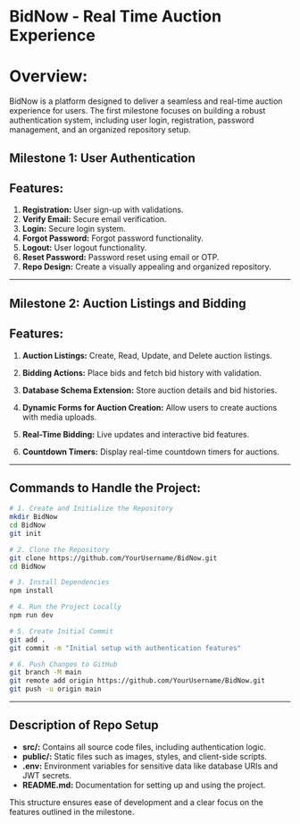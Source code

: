 # BidNow - Real Time Auction Experience

# **Overview**:
BidNow is a platform designed to deliver a seamless and real-time auction experience for users. The first milestone focuses on building a robust authentication system, including user login, registration, password management, and an organized repository setup.

## Milestone 1: User Authentication  
## Features:
1. **Registration:** User sign-up with validations.
5. **Verify Email:** Secure email verification.
2. **Login:** Secure login system.
4. **Forgot Password:** Forgot password functionality.
3. **Logout:** User logout functionality.
4. **Reset Password:** Password reset using email or OTP.
6. **Repo Design:** Create a visually appealing and organized repository.
---

## Milestone 2: Auction Listings and Bidding

## Features:

1.  **Auction Listings:** Create, Read, Update, and Delete auction listings.

2.  **Bidding Actions:** Place bids and fetch bid history with validation.

3. **Database Schema Extension:** Store auction details and bid histories.

4. **Dynamic Forms for Auction Creation:** Allow users to create auctions with media uploads.

5. **Real-Time Bidding:** Live updates and interactive bid features.

6. **Countdown Timers:** Display real-time countdown timers for auctions.

---



## Commands to Handle the Project:

```bash
# 1. Create and Initialize the Repository
mkdir BidNow
cd BidNow
git init

# 2. Clone the Repository
git clone https://github.com/YourUsername/BidNow.git
cd BidNow

# 3. Install Dependencies
npm install

# 4. Run the Project Locally
npm run dev

# 5. Create Initial Commit
git add .
git commit -m "Initial setup with authentication features"

# 6. Push Changes to GitHub
git branch -M main
git remote add origin https://github.com/YourUsername/BidNow.git
git push -u origin main

```
---
## Description of Repo Setup
- **src/:** Contains all source code files, including authentication logic.
- **public/:** Static files such as images, styles, and client-side scripts.
- **.env:** Environment variables for sensitive data like database URIs and JWT secrets.
- **README.md:** Documentation for setting up and using the project.

This structure ensures ease of development and a clear focus on the features outlined in the milestone.

<!-- # Frontend

This project was generated with [Angular CLI](https://github.com/angular/angular-cli) version 18.2.11.

## Development server

Run `ng serve` for a dev server. Navigate to `http://localhost:4200/`. The application will automatically reload if you change any of the source files.

## Code scaffolding

Run `ng generate component component-name` to generate a new component. You can also use `ng generate directive|pipe|service|class|guard|interface|enum|module`.

## Build

Run `ng build` to build the project. The build artifacts will be stored in the `dist/` directory.

## Running unit tests

Run `ng test` to execute the unit tests via [Karma](https://karma-runner.github.io).

## Running end-to-end tests

Run `ng e2e` to execute the end-to-end tests via a platform of your choice. To use this command, you need to first add a package that implements end-to-end testing capabilities.

## Further help

To get more help on the Angular CLI use `ng help` or go check out the [Angular CLI Overview and Command Reference](https://angular.dev/tools/cli) page. -->
